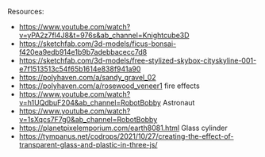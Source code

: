 Resources:
* https://www.youtube.com/watch?v=yPA2z7fl4J8&t=976s&ab_channel=Knightcube3D 
* https://sketchfab.com/3d-models/ficus-bonsai-f420ea9edb914e1b9b7adebbacecc7d8
* https://sketchfab.com/3d-models/free-stylized-skybox-cityskyline-001-e7f1513513c54f65b1614e838f941a90
* https://polyhaven.com/a/sandy_gravel_02
* https://polyhaven.com/a/rosewood_veneer1
fire effects
* https://www.youtube.com/watch?v=h1UQdbuF204&ab_channel=RobotBobby
Astronaut
* https://www.youtube.com/watch?v=1sXqcs7F7g0&ab_channel=RobotBobby
* https://planetpixelemporium.com/earth8081.html
Glass cylinder
* https://tympanus.net/codrops/2021/10/27/creating-the-effect-of-transparent-glass-and-plastic-in-three-js/ 
